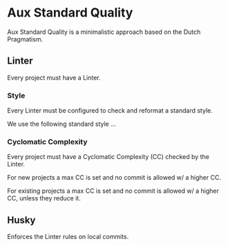 # Aux Standard Quality

Aux Standard Quality is a minimalistic approach based on the Dutch Pragmatism.

## Linter

Every project must have a Linter.

### Style

Every Linter must be configured to check and reformat a standard style.

We use the following standard style ...

### Cyclomatic Complexity

Every project must have a Cyclomatic Complexity (CC) checked by the Linter.

For new projects a max CC is set and no commit is allowed w/ a higher CC.

For existing projects a max CC is set and no commit is allowed w/ a higher CC, unless they reduce it.

## Husky

Enforces the Linter rules on local commits.
